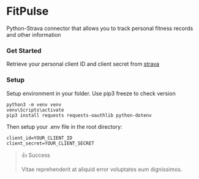 # FitPulse
Python-Strava connector that allows you to track personal fitness records and other information

### Get Started
Retrieve your personal client ID and client secret from [strava](https://www.strava.com/settings/api)

### Setup
Setup environment in your folder. Use pip3 freeze to check version
```
python3 -m venv venv
venv\Scripts\activate
pip3 install requests requests-oauthlib python-dotenv
```
Then setup your .env file in the root directory:
```
client_id=YOUR_CLIENT_ID
client_secret=YOUR_CLIENT_SECRET
```

> 👍 Success
> 
> Vitae reprehenderit at aliquid error voluptates eum dignissimos.


